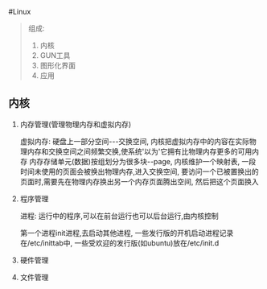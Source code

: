 #Linux

>  组成: 
> 1. 内核
> 2. GUN工具
> 3. 图形化界面
> 4. 应用


## 内核

1. 内存管理(管理物理内存和虚拟内存)

	虚拟内存: 硬盘上一部分空间---交换空间, 内核把虚拟内存中的内容在实际物理内存和交换空间之间频繁交换,使系统'以为'它拥有比物理内存更多的可用内存
	内存存储单元(数据)按组划分为很多块--page, 内核维护一个映射表, 一段时间未使用的页面会被换出物理内存,进入交换空间, 要访问一个已被置换出的页面时,需要先在物理内存换出另一个内存页面腾出空间, 然后把这个页面换入
	
2. 程序管理

	进程: 运行中的程序,可以在前台运行也可以后台运行,由内核控制
	
	第一个进程init进程,去启动其他进程, 一些发行版的开机启动进程记录在/etc/inittab中, 一些受欢迎的发行版(如ubuntu)放在/etc/init.d
3. 硬件管理
4. 文件管理



